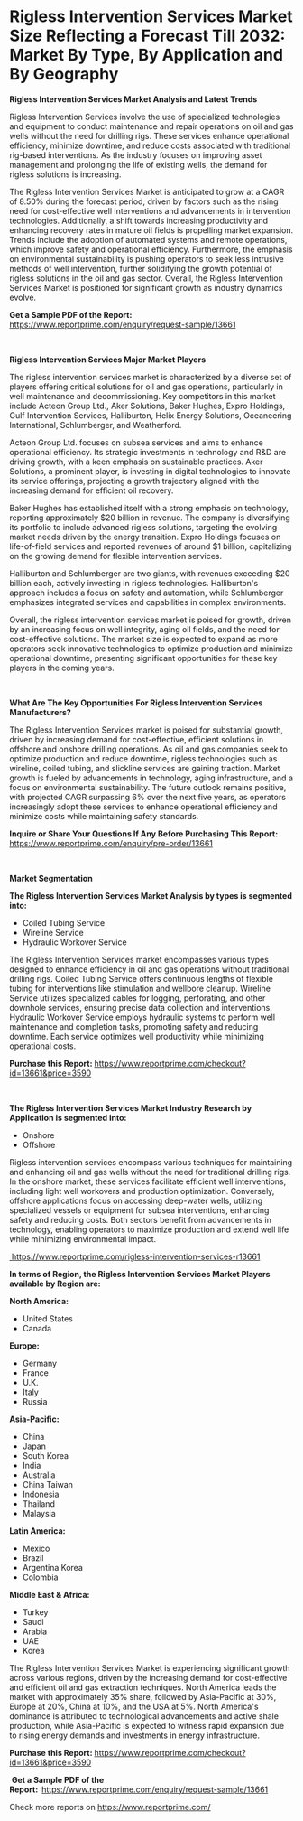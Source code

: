 <p><h1>Rigless Intervention Services Market Size Reflecting a Forecast Till 2032: Market By Type, By Application and By Geography</h1></p><p><strong>Rigless Intervention Services Market Analysis and Latest Trends</strong></p>
<p><p>Rigless Intervention Services involve the use of specialized technologies and equipment to conduct maintenance and repair operations on oil and gas wells without the need for drilling rigs. These services enhance operational efficiency, minimize downtime, and reduce costs associated with traditional rig-based interventions. As the industry focuses on improving asset management and prolonging the life of existing wells, the demand for rigless solutions is increasing.</p><p>The Rigless Intervention Services Market is anticipated to grow at a CAGR of 8.50% during the forecast period, driven by factors such as the rising need for cost-effective well interventions and advancements in intervention technologies. Additionally, a shift towards increasing productivity and enhancing recovery rates in mature oil fields is propelling market expansion. Trends include the adoption of automated systems and remote operations, which improve safety and operational efficiency. Furthermore, the emphasis on environmental sustainability is pushing operators to seek less intrusive methods of well intervention, further solidifying the growth potential of rigless solutions in the oil and gas sector. Overall, the Rigless Intervention Services Market is positioned for significant growth as industry dynamics evolve.</p></p>
<p><strong>Get a Sample PDF of the Report:&nbsp;</strong> <a href="https://www.reportprime.com/enquiry/request-sample/13661?utm_campaign=3369&utm_medium=2&utm_source=Github&utm_content=ia&utm_term=20032025&utm_id=rigless-intervention-services">https://www.reportprime.com/enquiry/request-sample/13661</a></p>
<p>&nbsp;</p>
<p><strong>Rigless Intervention Services Major Market Players</strong></p>
<p><p>The rigless intervention services market is characterized by a diverse set of players offering critical solutions for oil and gas operations, particularly in well maintenance and decommissioning. Key competitors in this market include Acteon Group Ltd., Aker Solutions, Baker Hughes, Expro Holdings, Gulf Intervention Services, Halliburton, Helix Energy Solutions, Oceaneering International, Schlumberger, and Weatherford.</p><p>Acteon Group Ltd. focuses on subsea services and aims to enhance operational efficiency. Its strategic investments in technology and R&D are driving growth, with a keen emphasis on sustainable practices. Aker Solutions, a prominent player, is investing in digital technologies to innovate its service offerings, projecting a growth trajectory aligned with the increasing demand for efficient oil recovery.</p><p>Baker Hughes has established itself with a strong emphasis on technology, reporting approximately $20 billion in revenue. The company is diversifying its portfolio to include advanced rigless solutions, targeting the evolving market needs driven by the energy transition. Expro Holdings focuses on life-of-field services and reported revenues of around $1 billion, capitalizing on the growing demand for flexible intervention services.</p><p>Halliburton and Schlumberger are two giants, with revenues exceeding $20 billion each, actively investing in rigless technologies. Halliburton's approach includes a focus on safety and automation, while Schlumberger emphasizes integrated services and capabilities in complex environments.</p><p>Overall, the rigless intervention services market is poised for growth, driven by an increasing focus on well integrity, aging oil fields, and the need for cost-effective solutions. The market size is expected to expand as more operators seek innovative technologies to optimize production and minimize operational downtime, presenting significant opportunities for these key players in the coming years.</p></p>
<p>&nbsp;</p>
<p><strong>What Are The Key Opportunities For Rigless Intervention Services Manufacturers?</strong></p>
<p><p>The Rigless Intervention Services market is poised for substantial growth, driven by increasing demand for cost-effective, efficient solutions in offshore and onshore drilling operations. As oil and gas companies seek to optimize production and reduce downtime, rigless technologies such as wireline, coiled tubing, and slickline services are gaining traction. Market growth is fueled by advancements in technology, aging infrastructure, and a focus on environmental sustainability. The future outlook remains positive, with projected CAGR surpassing 6% over the next five years, as operators increasingly adopt these services to enhance operational efficiency and minimize costs while maintaining safety standards.</p></p>
<p><strong>Inquire or Share Your Questions If Any Before Purchasing This Report:</strong> <a href="https://www.reportprime.com/enquiry/pre-order/13661?utm_campaign=3369&utm_medium=2&utm_source=Github&utm_content=ia&utm_term=20032025&utm_id=rigless-intervention-services">https://www.reportprime.com/enquiry/pre-order/13661</a></p>
<p>&nbsp;</p>
<p><strong>Market Segmentation</strong></p>
<p><strong>The Rigless Intervention Services Market Analysis by types is segmented into:</strong></p>
<p><ul><li>Coiled Tubing Service</li><li>Wireline Service</li><li>Hydraulic Workover Service</li></ul></p>
<p><p>The Rigless Intervention Services market encompasses various types designed to enhance efficiency in oil and gas operations without traditional drilling rigs. Coiled Tubing Service offers continuous lengths of flexible tubing for interventions like stimulation and wellbore cleanup. Wireline Service utilizes specialized cables for logging, perforating, and other downhole services, ensuring precise data collection and interventions. Hydraulic Workover Service employs hydraulic systems to perform well maintenance and completion tasks, promoting safety and reducing downtime. Each service optimizes well productivity while minimizing operational costs.</p></p>
<p><strong>Purchase this Report:&nbsp;</strong><a href="https://www.reportprime.com/checkout?id=13661&price=3590&utm_campaign=3369&utm_medium=2&utm_source=Github&utm_content=ia&utm_term=20032025&utm_id=rigless-intervention-services">https://www.reportprime.com/checkout?id=13661&price=3590</a></p>
<p>&nbsp;</p>
<p><strong>The Rigless Intervention Services Market Industry Research by Application is segmented into:</strong></p>
<p><ul><li>Onshore</li><li>Offshore</li></ul></p>
<p><p>Rigless intervention services encompass various techniques for maintaining and enhancing oil and gas wells without the need for traditional drilling rigs. In the onshore market, these services facilitate efficient well interventions, including light well workovers and production optimization. Conversely, offshore applications focus on accessing deep-water wells, utilizing specialized vessels or equipment for subsea interventions, enhancing safety and reducing costs. Both sectors benefit from advancements in technology, enabling operators to maximize production and extend well life while minimizing environmental impact.</p></p>
<p><a href="https://www.reportprime.com/rigless-intervention-services-r13661?utm_campaign=3369&utm_medium=2&utm_source=Github&utm_content=ia&utm_term=20032025&utm_id=rigless-intervention-services">&nbsp;https://www.reportprime.com/rigless-intervention-services-r13661</a></p>
<p><strong>In terms of Region, the Rigless Intervention Services Market Players available by Region are:</strong></p>
<p>
    <p> <strong> North America: </strong>
        <ul>
            <li>United States</li>
            <li>Canada</li>
        </ul>
        </p> 
    <p> <strong> Europe: </strong>
        <ul>
            <li>Germany</li>
            <li>France</li>
            <li>U.K.</li>
            <li>Italy</li>
            <li>Russia</li>
        </ul>
        </p> 
    <p> <strong> Asia-Pacific: </strong>
        <ul>
            <li>China</li>
            <li>Japan</li>
            <li>South Korea</li>
            <li>India</li>
            <li>Australia</li>
            <li>China Taiwan</li>
            <li>Indonesia</li>
            <li>Thailand</li>
            <li>Malaysia</li>
        </ul>
        </p> 
    <p> <strong> Latin America: </strong>
        <ul>
            <li>Mexico</li>
            <li>Brazil</li>
            <li>Argentina Korea</li>
            <li>Colombia</li>
        </ul>
        </p> 
    <p> <strong> Middle East & Africa: </strong>
        <ul>
            <li>Turkey</li>
            <li>Saudi</li>
            <li>Arabia</li>
            <li>UAE</li>
            <li>Korea</li>
        </ul>
    </p>
    </p>
<p><p>The Rigless Intervention Services Market is experiencing significant growth across various regions, driven by the increasing demand for cost-effective and efficient oil and gas extraction techniques. North America leads the market with approximately 35% share, followed by Asia-Pacific at 30%, Europe at 20%, China at 10%, and the USA at 5%. North America's dominance is attributed to technological advancements and active shale production, while Asia-Pacific is expected to witness rapid expansion due to rising energy demands and investments in energy infrastructure.</p></p>
<p><strong>Purchase this Report: </strong><a href="https://www.reportprime.com/checkout?id=13661&price=3590&utm_campaign=3369&utm_medium=2&utm_source=Github&utm_content=ia&utm_term=20032025&utm_id=rigless-intervention-services">https://www.reportprime.com/checkout?id=13661&price=3590</a></p>
<p>&nbsp;<strong>Get a Sample PDF of the Report:&nbsp;&nbsp;</strong><a href="https://www.reportprime.com/enquiry/request-sample/13661?utm_campaign=3369&utm_medium=2&utm_source=Github&utm_content=ia&utm_term=20032025&utm_id=rigless-intervention-services">https://www.reportprime.com/enquiry/request-sample/13661</a></p>
<p><strong></strong></p>
<p>Check more reports on <a href="https://www.reportprime.com/?utm_campaign=3369&utm_medium=2&utm_source=Github&utm_content=ia&utm_term=20032025&utm_id=rigless-intervention-services">https://www.reportprime.com/</a></p>